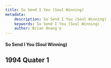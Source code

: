```yaml
---
title: So Send I You (Soul Winning)
metadata:
    description: So Send I You (Soul Winning)
    keywords: So Send I You (Soul Winning)
    author: Brian Onang'o
---
```


#### So Send I You (Soul Winning)

## 1994 Quater 1
